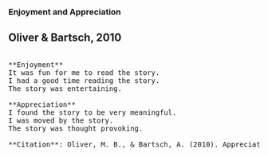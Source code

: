 ### Enjoyment and Appreciation
## Oliver & Bartsch, 2010 
<pre> 
**Enjoyment**
It was fun for me to read the story.
I had a good time reading the story.
The story was entertaining.

**Appreciation**
I found the story to be very meaningful.
I was moved by the story.
The story was thought provoking.

**Citation**: Oliver, M. B., & Bartsch, A. (2010). Appreciation as audience response: Exploring entertainment gratifications beyond hedonism. Human Communication Research, 36(1), 53–81. https://doi.org/10.1111/j.1468-2958.2009.01368.x
